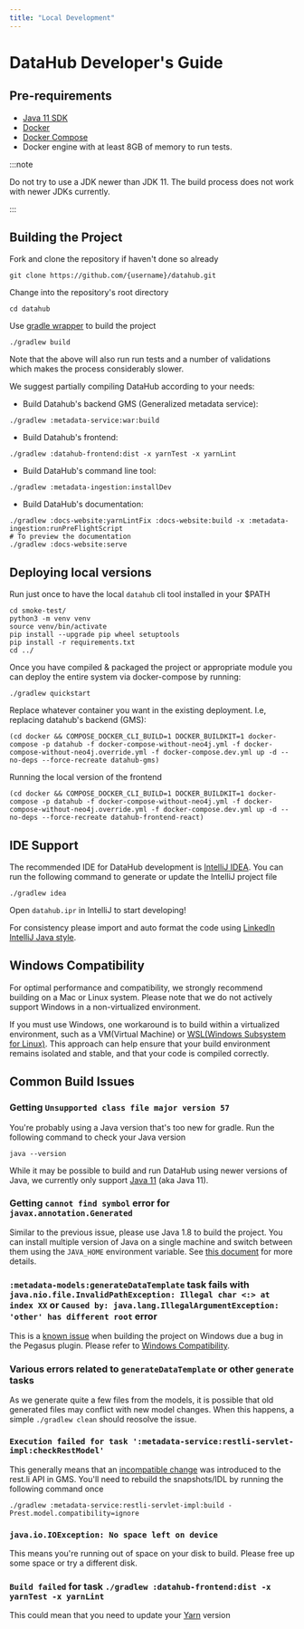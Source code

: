 ```yaml
---
title: "Local Development"
---
```


# DataHub Developer's Guide

## Pre-requirements
 - [Java 11 SDK](https://openjdk.org/projects/jdk/11/)
 - [Docker](https://www.docker.com/)
 - [Docker Compose](https://docs.docker.com/compose/)
 - Docker engine with at least 8GB of memory to run tests.

 :::note

 Do not try to use a JDK newer than JDK 11. The build process does not work with newer JDKs currently.

 :::

## Building the Project

Fork and clone the repository if haven't done so already
```
git clone https://github.com/{username}/datahub.git
```

Change into the repository's root directory
```
cd datahub
```

Use [gradle wrapper](https://docs.gradle.org/current/userguide/gradle_wrapper.html) to build the project
```
./gradlew build
```

Note that the above will also run run tests and a number of validations which makes the process considerably slower.

We suggest partially compiling DataHub according to your needs:

 - Build Datahub's backend GMS (Generalized metadata service):
```
./gradlew :metadata-service:war:build
```
 - Build Datahub's frontend:
```
./gradlew :datahub-frontend:dist -x yarnTest -x yarnLint
```
 - Build DataHub's command line tool:
```
./gradlew :metadata-ingestion:installDev
```
 - Build DataHub's documentation:
```
./gradlew :docs-website:yarnLintFix :docs-website:build -x :metadata-ingestion:runPreFlightScript
# To preview the documentation
./gradlew :docs-website:serve
```

## Deploying local versions

Run just once to have the local `datahub` cli tool installed in your $PATH
```
cd smoke-test/
python3 -m venv venv
source venv/bin/activate
pip install --upgrade pip wheel setuptools
pip install -r requirements.txt
cd ../
```

Once you have compiled & packaged the project or appropriate module you can deploy the entire system via docker-compose by running:
```
./gradlew quickstart
```

Replace whatever container you want in the existing deployment.
I.e, replacing datahub's backend (GMS):
```
(cd docker && COMPOSE_DOCKER_CLI_BUILD=1 DOCKER_BUILDKIT=1 docker-compose -p datahub -f docker-compose-without-neo4j.yml -f docker-compose-without-neo4j.override.yml -f docker-compose.dev.yml up -d --no-deps --force-recreate datahub-gms)
```

Running the local version of the frontend
```
(cd docker && COMPOSE_DOCKER_CLI_BUILD=1 DOCKER_BUILDKIT=1 docker-compose -p datahub -f docker-compose-without-neo4j.yml -f docker-compose-without-neo4j.override.yml -f docker-compose.dev.yml up -d --no-deps --force-recreate datahub-frontend-react)
```
## IDE Support
The recommended IDE for DataHub development is [IntelliJ IDEA](https://www.jetbrains.com/idea/). 
You can run the following command to generate or update the IntelliJ project file
```
./gradlew idea
```
Open `datahub.ipr` in IntelliJ to start developing!

For consistency please import and auto format the code using [LinkedIn IntelliJ Java style](../gradle/idea/LinkedIn%20Style.xml).


## Windows Compatibility

For optimal performance and compatibility, we strongly recommend building on a Mac or Linux system. 
Please note that we do not actively support Windows in a non-virtualized environment.

If you must use Windows, one workaround is to build within a virtualized environment, such as a VM(Virtual Machine) or [WSL(Windows Subsystem for Linux)](https://learn.microsoft.com/en-us/windows/wsl).
This approach can help ensure that your build environment remains isolated and stable, and that your code is compiled correctly.

## Common Build Issues

### Getting `Unsupported class file major version 57`

You're probably using a Java version that's too new for gradle. Run the following command to check your Java version
```
java --version
```
While it may be possible to build and run DataHub using newer versions of Java, we currently only support [Java 11](https://openjdk.org/projects/jdk/11/) (aka Java 11).

### Getting `cannot find symbol` error for `javax.annotation.Generated`

Similar to the previous issue, please use Java 1.8 to build the project.
You can install multiple version of Java on a single machine and switch between them using the `JAVA_HOME` environment variable. See [this document](https://docs.oracle.com/cd/E21454_01/html/821-2531/inst_jdk_javahome_t.html) for more details.

### `:metadata-models:generateDataTemplate` task fails with `java.nio.file.InvalidPathException: Illegal char <:> at index XX` or `Caused by: java.lang.IllegalArgumentException: 'other' has different root` error

This is a [known issue](https://github.com/linkedin/rest.li/issues/287) when building the project on Windows due a bug in the Pegasus plugin. Please refer to [Windows Compatibility](/docs/developers.md#windows-compatibility). 

### Various errors related to `generateDataTemplate` or other `generate` tasks

As we generate quite a few files from the models, it is possible that old generated files may conflict with new model changes. When this happens, a simple `./gradlew clean` should reosolve the issue. 

### `Execution failed for task ':metadata-service:restli-servlet-impl:checkRestModel'`

This generally means that an [incompatible change](https://linkedin.github.io/rest.li/modeling/compatibility_check) was introduced to the rest.li API in GMS. You'll need to rebuild the snapshots/IDL by running the following command once
```
./gradlew :metadata-service:restli-servlet-impl:build -Prest.model.compatibility=ignore
```

### `java.io.IOException: No space left on device`

This means you're running out of space on your disk to build. Please free up some space or try a different disk.

### `Build failed` for task `./gradlew :datahub-frontend:dist -x yarnTest -x yarnLint`
This could mean that you need to update your [Yarn](https://yarnpkg.com/getting-started/install) version

